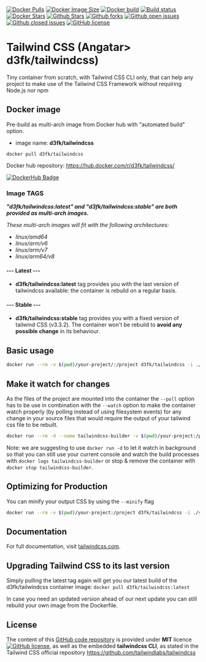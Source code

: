 [![Docker Pulls](https://badgen.net/docker/pulls/d3fk/tailwindcss?icon=docker&label=pulls)](https://hub.docker.com/r/d3fk/tailwindcss/tags) [![Docker Image Size](https://badgen.net/docker/size/d3fk/tailwindcss/latest?icon=docker&label=image%20size)](https://hub.docker.com/r/d3fk/tailwindcss/tags) [![Docker build](https://img.shields.io/docker/cloud/automated/d3fk/tailwindcss?label=build&logo=docker)](https://hub.docker.com/r/d3fk/tailwindcss/tags) [![Build status](https://img.shields.io/docker/cloud/build/d3fk/tailwindcss?label=build%20status&logo=docker)](https://hub.docker.com/r/d3fk/tailwindcss/builds) [![Docker Stars](https://badgen.net/docker/stars/d3fk/tailwindcss?icon=docker&label=stars&color=green)](https://hub.docker.com/r/d3fk/tailwindcss) [![Github Stars](https://img.shields.io/github/stars/Angatar/tailwindcss?label=stars&logo=github&color=green)](https://github.com/Angatar/tailwindcss) [![Github forks](https://img.shields.io/github/forks/Angatar/tailwindcss?logo=github)](https://github.com/Angatar/tailwindcss/fork) [![Github open issues](https://img.shields.io/github/issues-raw/Angatar/tailwindcss?logo=github&color=yellow)](https://github.com/Angatar/tailwindcss/issues) [![Github closed issues](https://img.shields.io/github/issues-closed-raw/Angatar/tailwindcss?logo=github&color=green)](https://github.com/Angatar/tailwindcss/issues?q=is%3Aissue+is%3Aclosed) [![GitHub license](https://img.shields.io/github/license/Angatar/tailwindcss)](https://github.com/Angatar/tailwindcss/blob/master/LICENSE)

# Tailwind CSS (Angatar> d3fk/tailwindcss)
Tiny container from scratch, with Tailwind CSS CLI only, that can help any project to make use of the Tailwind CSS Framework without requiring Node.js nor npm


## Docker image

Pre-build as multi-arch image from Docker hub with "automated build" option.

- image name: **d3fk/tailwindcss**

`docker pull d3fk/tailwindcss`

Docker hub repository: https://hub.docker.com/r/d3fk/tailwindcss/

[![DockerHub Badge](https://lucky-red-wombat.cyclic.app/image/d3fk/tailwindcss)](https://hub.docker.com/r/d3fk/tailwindcss)


### Image TAGS

***"d3fk/tailwindcss:latest" and "d3fk/tailwindcss:stable" are both provided as multi-arch images.***

*These multi-arch images will fit with the following architectures:*

- *linux/amd64*
- *linux/arm/v6*
- *linux/arm/v7*
- *linux/arm64/v8*

#### --- Latest ---

- **d3fk/tailwindcss:latest** tag provides you with the last version of tailwindcss available: the container is rebuild on a regular basis.

#### --- Stable ---

- **d3fk/tailwindcss:stable** tag provides you with a fixed version of tailwind CSS (v3.3.2). The container won't be rebuild to **avoid any possible change** in its behaviour.

## Basic usage

```sh
docker run --rm -v $(pwd)/your-project/:/project d3fk/tailwindcss -i ./src/tailwind-input.css -o ./css/tailwind-output.css
```

## Make it watch for changes

As the files of the project are mounted into the container the `--poll` option has to be use in combination with the `--watch` option to make the container watch properly (by polling instead of using filesystem events) for any change in your source files that would require the output of your tailwind css file to be rebuilt.

```sh
docker run --rm -d --name tailwindcss-builder -v $(pwd)/your-project:/project d3fk/tailwindcss -i ./src/tailwind-input.css -o ./css/tailwind-output.css --poll --watch
```

Note: we are suggesting to use `docker run -d` to let it watch in background so that you can still use your current console and watch the build processes with `docker logs tailwindcss-builder` or stop & remove the container with `docker stop tailwindcss-builder`.


## Optimizing for Production

You can minify your output CSS by using the `--minify` flag
```sh
docker run --rm -v $(pwd)/your-project:/project d3fk/tailwindcss -i ./src/tailwind-input.css -o ./css/tailwind-output.css --minify
```

## Documentation

For full documentation, visit [tailwindcss.com](https://tailwindcss.com/).

## Upgrading Tailwind CSS to its last version

Simply pulling the latest tag again will get you our latest build of the d3fk/tailwindcss container image:
`docker pull d3fk/tailwindcss:latest`

In case you need an updated version ahead of our next update you can still rebuild your own image from the Dockerfile.

## License

The content of this [GitHub code repository](https://github.com/Angatar/tailwindcss) is provided under **MIT** licence
[![GitHub license](https://img.shields.io/github/license/Angatar/tailwindcss)](https://github.com/Angatar/tailwindcss/blob/master/LICENSE), as well as the embedded **tailwindcss CLI**, as stated in the Tailwind CSS official repository https://github.com/tailwindlabs/tailwindcss
